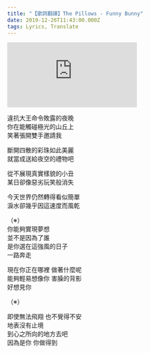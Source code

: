 ```yaml
---
title: "【歌詞翻譯】The Pillows - Funny Bunny"
date: 2019-12-26T11:43:00.000Z
tags: Lyrics, Translate
---
```


<iframe title="The Pillows - Funny Bunny" src="https://www.youtube.com/embed/f92VWkYl8CI" frameborder="0" allow="accelerometer; autoplay; clipboard-write; encrypted-media; gyroscope; picture-in-picture" allowfullscreen></iframe>

<p>違抗大王命令敗露的夜晚
<br>你在能觸碰極光的山丘上
<br>笑著張開雙手邀請我</p>

<p>斷開四散的彩珠如此美麗
<br>就當成送給夜空的禮物吧</p>

<p>從不展現真實樣貌的小丑
<br>某日卻像惡劣玩笑般消失</p>

<p>今天世界仍然轉得看似簡單
<br>淚水卻幾乎因這速度而風乾</p>

<p>（※）
<br>你能夠實現夢想
<br>並不是因為了誰
<br>是你選在這強風的日子
<br>一路奔走</p>

<p>現在你正在哪裡 做著什麼呢
<br>能夠輕易想像你 害臊的背影
<br>好想見你</p>

（※）

<p>即使無法飛翔 也不覺得不安
<br>地表沒有止境
<br>到心之所向的地方去吧
<br>因為是你 你做得到</p>
